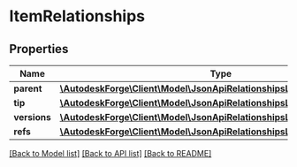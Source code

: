 # ItemRelationships

## Properties
Name | Type | Description | Notes
------------ | ------------- | ------------- | -------------
**parent** | [**\AutodeskForge\Client\Model\JsonApiRelationshipsLinksInternalResource**](JsonApiRelationshipsLinksInternalResource.md) |  | 
**tip** | [**\AutodeskForge\Client\Model\JsonApiRelationshipsLinksInternalResource**](JsonApiRelationshipsLinksInternalResource.md) |  | 
**versions** | [**\AutodeskForge\Client\Model\JsonApiRelationshipsLinksInternal**](JsonApiRelationshipsLinksInternal.md) |  | 
**refs** | [**\AutodeskForge\Client\Model\JsonApiRelationshipsLinksRefs**](JsonApiRelationshipsLinksRefs.md) |  | 

[[Back to Model list]](../README.md#documentation-for-models) [[Back to API list]](../README.md#documentation-for-api-endpoints) [[Back to README]](../README.md)


